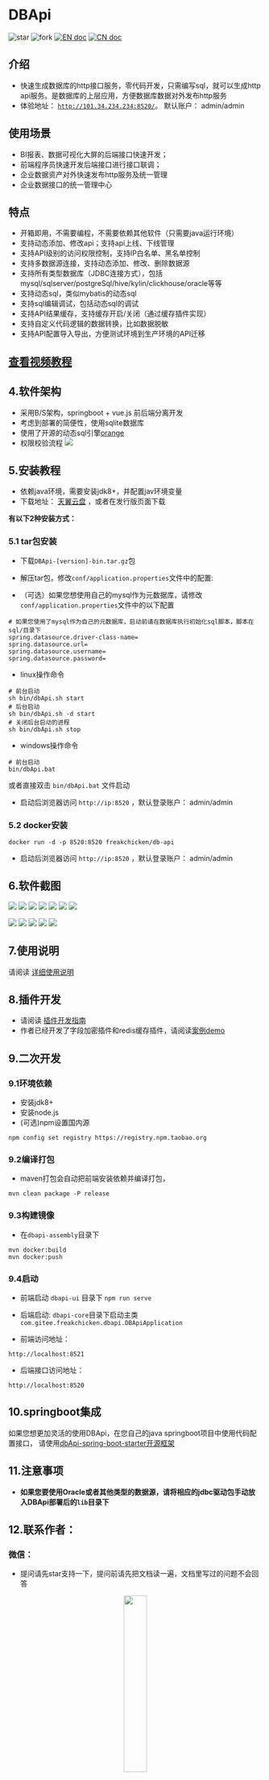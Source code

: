 # DBApi

<img src='https://gitee.com/freakchicken/db-api/badge/star.svg?theme=dark' alt='star' align='top'></img>
<img src='https://gitee.com/freakchicken/db-api/badge/fork.svg?theme=dark' alt='fork' align='top'></img>
[![EN doc](https://img.shields.io/badge/document-English-blue.svg)](README.md)
[![CN doc](https://img.shields.io/badge/文档-中文版-blue.svg)](README_zh_CN.md)

## 介绍

- 快速生成数据库的http接口服务，零代码开发，只需编写sql，就可以生成http api服务。是数据库的上层应用，方便数据库数据对外发布http服务
- 体验地址： [`http://101.34.234.234:8520/`](http://101.34.234.234:8520/)。  默认账户： admin/admin
## 使用场景

- BI报表、数据可视化大屏的后端接口快速开发；
- 前端程序员快速开发后端接口进行接口联调；
- 企业数据资产对外快速发布http服务及统一管理
- 企业数据接口的统一管理中心

## 特点
- 开箱即用，不需要编程，不需要依赖其他软件（只需要java运行环境）
- 支持动态添加、修改api；支持api上线、下线管理
- 支持API级别的访问权限控制，支持IP白名单、黑名单控制
- 支持多数据源连接，支持动态添加、修改、删除数据源
- 支持所有类型数据库（JDBC连接方式），包括mysql/sqlserver/postgreSql/hive/kylin/clickhouse/oracle等等
- 支持动态sql，类似mybatis的动态sql
- 支持sql编辑调试，包括动态sql的调试
- 支持API结果缓存，支持缓存开启/关闭（通过缓存插件实现）
- 支持自定义代码逻辑的数据转换，比如数据脱敏
- 支持API配置导入导出，方便测试环境到生产环境的API迁移

## [查看视频教程](https://www.bilibili.com/video/BV1zL411G7Qh)

## 4.软件架构

- 采用B/S架构，springboot + vue.js 前后端分离开发
- 考虑到部署的简便性，使用sqlite数据库
- 使用了开源的动态sql引擎[orange](https://gitee.com/freakchicken/orange)
- 权限校验流程
  ![](https://freakchicken.gitee.io/images/dbApi/20210502/lc.png)


## 5.安装教程

- 依赖java环境，需要安装jdk8+，并配置jav环境变量
- 下载地址： [天翼云盘](https://cloud.189.cn/t/Jza2MzeEZVNv) ，或者在发行版页面下载

**有以下2种安装方式：**

### 5.1 tar包安装

- 下载`DBApi-[version]-bin.tar.gz`包
- 解压tar包，修改`conf/application.properties`文件中的配置:

- （可选）如果您想使用自己的mysql作为元数据库，请修改`conf/application.properties`文件中的以下配置

```properties
# 如果您使用了mysql作为自己的元数据库，启动前请在数据库执行初始化sql脚本，脚本在sql/目录下
spring.datasource.driver-class-name=
spring.datasource.url=
spring.datasource.username=
spring.datasource.password=
```

- linux操作命令

```shell
# 前台启动
sh bin/dbApi.sh start
# 后台启动
sh bin/dbApi.sh -d start
# 关闭后台启动的进程
sh bin/dbApi.sh stop
```

- windows操作命令

```shell
# 前台启动
bin/dbApi.bat
```

或者直接双击 `bin/dbApi.bat` 文件启动

- 启动后浏览器访问 `http://ip:8520` ，默认登录账户： admin/admin

### 5.2 docker安装

```shell script
docker run -d -p 8520:8520 freakchicken/db-api
```

- 启动后浏览器访问 `http://ip:8520` ，默认登录账户： admin/admin

## 6.软件截图
![](https://freakchicken.gitee.io/images/dbApi/20210904/api.png)
![](https://freakchicken.gitee.io/images/dbApi/20210502/datasource_create.png)
![](https://freakchicken.gitee.io/images/dbApi/20210803/api_edit.png)
![](https://freakchicken.gitee.io/images/dbApi/20210803/sql_run.png)
![](https://freakchicken.gitee.io/images/dbApi/20210803/api_list.png)
![](https://freakchicken.gitee.io/images/dbApi/20210502/group.png)
![](https://freakchicken.gitee.io/images/dbApi/20210502/request.png)

![](https://freakchicken.gitee.io/images/dbApi/20210502/token_add.png)
![](https://freakchicken.gitee.io/images/dbApi/20210502/token.png)
![](https://freakchicken.gitee.io/images/dbApi/20210502/token_auth.png)
![](https://freakchicken.gitee.io/images/dbApi/20210502/docs.png)
![](https://freakchicken.gitee.io/images/dbApi/20210803/ip.png)

## 7.使用说明

请阅读 [详细使用说明](./dbapi-assembly/docs/instruction.md)


## 8.插件开发
- 请阅读 [插件开发指南](./dbapi-assembly/docs/plugin%20development.md)
- 作者已经开发了字段加密插件和redis缓存插件，请阅读[案例demo](https://gitee.com/freakchicken/dbapi-plugin-demo)

## 9.二次开发

### 9.1环境依赖

- 安装jdk8+
- 安装node.js
- (可选)npm设置国内源
```shell
npm config set registry https://registry.npm.taobao.org
```
### 9.2编译打包

- maven打包会自动把前端安装依赖并编译打包，

```shell script
mvn clean package -P release
```

### 9.3构建镜像
- 在`dbapi-assembly`目录下
```shell script
mvn docker:build
mvn docker:push
```

### 9.4启动

- 前端启动
`dbapi-ui` 目录下 `npm run serve`

- 后端启动:
`dbapi-core`目录下启动主类`com.gitee.freakchicken.dbapi.DBApiApplication`

- 前端访问地址：
```
http://localhost:8521
```

- 后端接口访问地址：
```
http://localhost:8520
```
## 10.springboot集成

如果您想更加灵活的使用DBApi，在您自己的java springboot项目中使用代码配置接口，
请使用[dbApi-spring-boot-starter开源框架](https://gitee.com/freakchicken/dbApi-spring-boot-starter)

## 11.注意事项

- **如果您要使用Oracle或者其他类型的数据源，请将相应的jdbc驱动包手动放入DBApi部署后的`lib`目录下**

## 12.联系作者：

### 微信：
- 提问请先star支持一下，提问前请先把文档读一遍，文档里写过的问题不会回答
<div style="text-align: center"> 
<img src="https://freakchicken.gitee.io/images/kafkaui/wechat.jpg" width = "30%" />
</div>

### 微信交流群：

<div style="text-align: center"> 
<img src="https://freakchicken.gitee.io/images/dbApi/wechatGroup.png" width = "40%" />
</div>

### qq交流群：

<div style="text-align: center"> 
<img src="https://freakchicken.gitee.io/images/dbApi/qqgroup.jpg" width = "40%" />
</div>

### 捐赠：

开源不易，用爱发电，如果此项目帮助到您，请作者喝一杯咖啡
<div style="text-align: center"> 
<img src="https://freakchicken.gitee.io/images/kafkaui/wechatpay.jpg" width = "30%" />
<img src="https://freakchicken.gitee.io/images/kafkaui/alipay.jpg" width = "29%" />
</div>

## 13.TODO

- 集群版本开发，支持微服务注册consul/eureka/nacos
- api熔断支持
- 请求路由参数支持
- 流量监控支持，ip限流，分组限流
- ~~api配置导入导出支持~~
- 功能性api支持（RPC调用）
- 分库分表数据源支持（shardingSphere/mycat）

